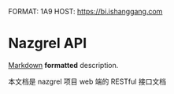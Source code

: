 FORMAT: 1A9
HOST: https://bi.ishanggang.com

# Nazgrel API
[Markdown](http://daringfireball.net/projects/markdown/syntax) **formatted** description.

本文档是 nazgrel 项目 web 端的 RESTful 接口文档

<!-- include(intro.md) -->
<!-- include(guide.md) -->

<!-- include(api/web/ping.md) -->
<!-- include(api/web/auth.md) -->

<!-- include(api/web/constant_setting.md) -->
<!-- include(api/web/channel_region.md) -->
<!-- include(api/web/channel.md) -->
<!-- include(api/web/channel_user.md) -->
<!-- include(api/web/shopkeeper.md) -->
